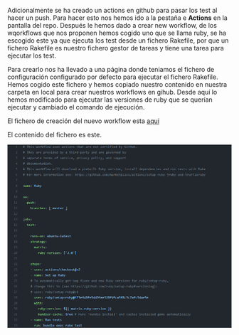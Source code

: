 Adicionalmente se ha creado un actions en github para pasar los test al hacer un push. Para hacer esto nos hemos ido a la pestaña e **Actions** en la pantalla del repo. Después le hemos dado a crear new workflow, de los wqorkflows que nos proponen hemos cogido uno que se llama ruby, se ha escogido este ya que ejecuta los test desde un fichero Rakefile, por que un fichero Rakefile es nuestro fichero gestor de tareas y tiene una tarea para ejecutar los test.

Para crearlo nos ha llevado a una página donde teniamos el fichero de configuración configurado por defecto para ejecutar el fichero Rakefile. Hemos cogido este fichero y hemos copiado nuestro contenido en nuestra carpeta en local para crear nuestros workflows en gihub. Desde aquí lo hemos modificado para ejecutar las versiones de ruby que se querían ejecutar y cambiado el comando de ejecución.

El fichero de creación del nuevo workflow esta [aquí](https://github.com/CharlySM/ProyectoCC/blob/master/.github/workflows/testRuby.yml)

El contenido del fichero es este.

![worekflow test](https://github.com/CharlySM/ProyectoCC/blob/master/doc/img/workflowTest.png)
